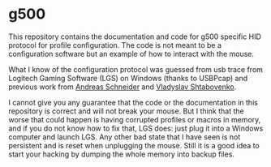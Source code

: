 # g500

This repository contains the documentation and code for g500 specific HID protocol for profile configuration. The code is not meant to be a configuration software but an example of how to interact with the mouse.

What I know of the configuration protocol was guessed from usb trace from Logitech Gaming Software (LGS) on Windows (thanks to USBPcap) and previous work from [Andreas Schneider](http://blog.cryptomilk.org/2011/02/22/logitech-linux-mouse-support/) and [Vladyslav Shtabovenko](https://github.com/vsht/g500-control/).

I cannot give you any guarantee that the code or the documentation in this repository is correct and will not break your mouse. But I think that the worse that could happen is having corrupted profiles or macros in memory, and if you do not know how to fix that, LGS does: just plug it into a Windows computer and launch LGS. Any other bad state that I have seen is not persistent and is reset when unplugging the mouse. Still it is a good idea to start your hacking by dumping the whole memory into backup files.
